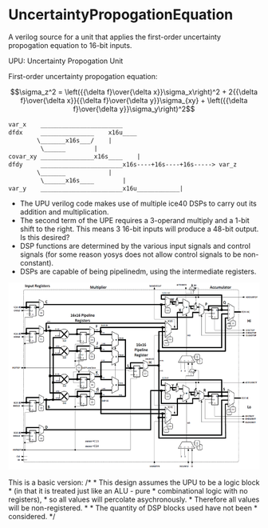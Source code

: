# UncertaintyPropogationEquation
A verilog source for a unit that applies the first-order uncertainty propogation equation to 16-bit inputs.

UPU: Uncertainty Propogation Unit

First-order uncertainty propogation equation:

$$\sigma_z^2 = \left({{\delta f}\over{\delta x}}\sigma_x\right)^2 + 2{{\delta f}\over{\delta x}}{{\delta f}\over{\delta y}}\sigma_{xy} + \left({{\delta f}\over{\delta y}}\sigma_y\right)^2$$

	var_x	 _______________________
	dfdx	 _______________	x16u____
		 	\_______x16s___/	|
		 	 \______		|
	covar_xy _______________x16s____	|
	dfdy	 _______________________x16s----+16s----+16s-----> var_z
		 	\_______			|
		 	 \______x16s____		|
	var_y	 _______________________x16u____________|


- The UPU verilog code makes use of multiple ice40 DSPs to carry out its addition and multiplication.
- The second term of the UPE requires a 3-operand multiply and a 1-bit shift to the right. This means 3 16-bit inputs will produce a 48-bit output. Is this desired?
- DSP functions are determined by the various input signals and control signals (for some reason yosys does not allow control signals to be non-constant).
- DSPs are capable of being pipelinedm, using the intermediate registers.

![SB_MAC16 DSP Functional Model (Please replace with a higher resolution image if you find one)](DSPschematic.png)

This is a basic version:
	/*
	 *	This design assumes the UPU to be a logic block
	 *	(in that it is treated just like an ALU - pure
	 *	combinational logic with no registers),
	 *	so all values will percolate asychronously.
	 *	Therefore all values will be non-registered.
	 *
	 *	The quantity of DSP blocks used have not been
	 *	considered.
	 */
